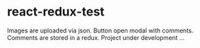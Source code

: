 # react-redux-test
Images are uploaded via json.
Button open modal with comments.
Comments are stored in a redux.
Project under development ...
